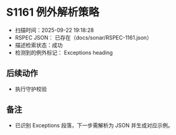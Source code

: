 ﻿# S1161 例外解析策略

- 扫描时间：2025-09-22 19:18:28
- RSPEC JSON：
已存在（docs/sonar/RSPEC-1161.json）
- 描述检索状态：成功
- 检测到的例外标记：
Exceptions heading

## 后续动作
- 执行守护校验

## 备注
- 已识别 Exceptions 段落，下一步需解析为 JSON 并生成对应示例。
